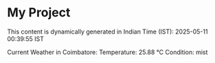 # My Project

This content is dynamically generated in Indian Time (IST): 2025-05-11 00:39:55 IST


Current Weather in Coimbatore:
Temperature: 25.88 °C
Condition: mist
